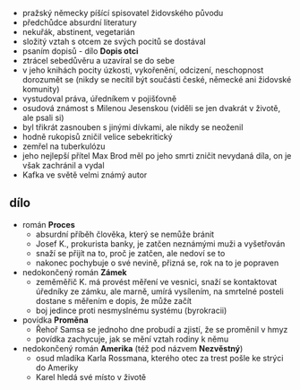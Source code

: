 - pražský německy píšící spisovatel židovského původu
- předchůdce absurdní literatury
- nekuřák, abstinent, vegetarián
- složitý vztah s otcem ze svých pocitů se dostával
- psaním dopisů - dílo **Dopis otci**
- ztrácel sebedůvěru a uzavíral se do sebe
- v jeho knihách pocity úzkosti, vykořenění, odcizení, neschopnost dorozumět se (nikdy se necítil být součásti české, německé ani židovské komunity)
- vystudoval práva, úředníkem v pojišťovně
- osudová známost s Milenou Jesenskou (viděli se jen dvakrát v životě, ale psali si)
- byl třikrát zasnouben s jinými dívkami, ale nikdy se neoženil
- hodně rukopisů zničil velice sebekritický
- zemřel na tuberkulózu
- jeho nejlepší přítel Max Brod měl po jeho smrti zničit nevydaná díla, on je však zachránil a vydal
- Kafka ve světě velmi známý autor
## dílo
- román **Proces**
	- absurdní příběh člověka, který se nemůže bránit
	- Josef K., prokurista banky, je zatčen neznámými muži a vyšetřován
	- snaží se přijít na to, proč je zatčen, ale nedoví se to
	- nakonec pochybuje o své nevině, přizná se, rok na to je popraven
- nedokončený román **Zámek**
	- zeměměřič K. má provést měření ve vesnici, snaží se kontaktovat úředníky ze zámku, ale marně, umírá vysílením, na smrtelné posteli dostane s měřením e dopis, že může začít
	- boj jedince proti nesmyslnému systému (byrokracii)
- povídka **Proměna**
	- Řehoř Samsa se jednoho dne probudí a zjistí, že se proměnil v hmyz
	- povídka zachycuje, jak se mění vztah rodiny k němu
- nedokončený román **Amerika** (též pod názvem **Nezvěstný**)
	- osud mladíka Karla Rossmana, kterého otec za trest pošle ke strýci do Ameriky
	- Karel hledá své místo v životě